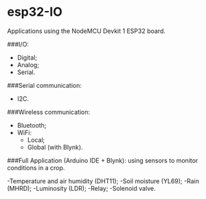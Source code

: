 # esp32-IO
Applications using the NodeMCU Devkit 1 ESP32 board.

###I/O:
  - Digital;
  - Analog;
  - Serial.

###Serial communication:
  - I2C.

###Wireless communication:
  - Bluetooth;
  - WiFi:
    - Local;
    - Global (with Blynk).

###Full Application (Arduino IDE + Blynk):
  using sensors to monitor conditions in a crop.
  
  -Temperature and air humidity (DHT11);
  -Soil moisture (YL69);
  -Rain (MHRD);
  -Luminosity (LDR);
  -Relay;
  -Solenoid valve.
